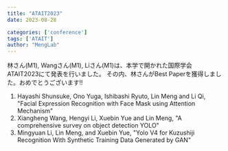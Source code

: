 ```yaml
---
title: "ATAIT2023"
date: 2023-08-28

categories: ['conference']
tags: ['ATAIT']
author: "MengLab"
---
```

林さん(M1), Wangさん(M1), Liさん(M1)は、本学で開かれた国際学会ATAIT2023にて発表を行いました。 その内、林さんがBest Paperを獲得しました。おめでとうございます!!  

1. Hayashi Shunsuke, Ono Yuga, Ishibashi Ryuto, Lin Meng and Li Qi, "Facial Expression Recognition with Face Mask using Attention Mechanism"
1. Xiangheng Wang, Hengyi Li, Xuebin Yue and Lin Meng, "A comprehensive survey on object detection YOLO"
1. Mingyuan Li, Lin Meng, and Xuebin Yue, "Yolo V4 for Kuzushiji Recognition With Synthetic Training Data Generated by GAN"
